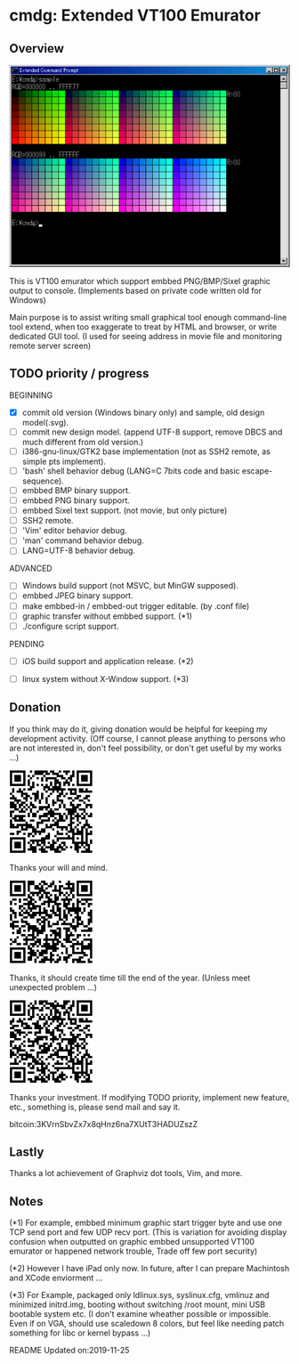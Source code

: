 # cmdg: Extended VT100 Emurator

## Overview

![](https://raw.githubusercontent.com/mb3h/cmdg/master/2015-03-private/sample.png)

This is VT100 emurator which support embbed PNG/BMP/Sixel graphic output to console.
(Implements based on private code written old for Windows)

Main purpose is to assist writing small graphical tool enough command-line tool extend,
when too exaggerate to treat by HTML and browser, or write dedicated GUI tool.
(I used for seeing address in movie file and monitoring remote server screen)


## TODO priority / progress

BEGINNING
- [x] commit old version (Windows binary only) and sample, old design model(.svg).
- [ ] commit new design model. (append UTF-8 support, remove DBCS and much different from old version.)
- [ ] i386-gnu-linux/GTK2 base implementation (not as SSH2 remote, as simple pts implement).
- [ ] 'bash' shell behavior debug (LANG=C 7bits code and basic escape-sequence).
- [ ] embbed BMP binary support.
- [ ] embbed PNG binary support.
- [ ] embbed Sixel text support. (not movie, but only picture)
- [ ] SSH2 remote.
- [ ] 'Vim' editor behavior debug.
- [ ] 'man' command behavior debug.
- [ ] LANG=UTF-8 behavior debug.

ADVANCED
- [ ] Windows build support (not MSVC, but MinGW supposed).
- [ ] embbed JPEG binary support.
- [ ] make embbed-in / embbed-out trigger editable. (by .conf file)
- [ ] graphic transfer without embbed support. (*1)
- [ ] ./configure script support.

PENDING
- [ ] iOS build support and application release. (*2)
- [ ] linux system without X-Window support. (*3)


## Donation

If you think may do it, giving donation would be helpful for keeping my development activity. 
(Off course, I cannot please anything to persons who are not interested in, don't feel possibility, or don't get useful by my works ...)

[![](https://raw.githubusercontent.com/mb3h/cmdg/master/0.004BTC.png)](bitcoin:3KVrnSbvZx7x8qHnz6na7XUtT3HADUZszZ?amount=0.004)

Thanks your will and mind.

[![](https://raw.githubusercontent.com/mb3h/cmdg/master/0.0264BTC.png)](bitcoin:3KVrnSbvZx7x8qHnz6na7XUtT3HADUZszZ?amount=0.0264)

Thanks, it should create time till the end of the year. (Unless meet unexpected problem ...)

[![](https://raw.githubusercontent.com/mb3h/cmdg/master/0.17424BTC.png)](bitcoin:3KVrnSbvZx7x8qHnz6na7XUtT3HADUZszZ?amount=0.17424)

Thanks your investment. If modifying TODO priority, implement new feature, etc., something is, please send mail and say it.

bitcoin:3KVrnSbvZx7x8qHnz6na7XUtT3HADUZszZ


## Lastly

Thanks a lot achievement of Graphviz dot tools, Vim, and more.

## Notes

(*1)
For example, embbed minimum graphic start trigger byte and use one TCP send port and few UDP recv port.
(This is variation for avoiding display confusion when outputted on graphic embbed unsupported VT100 emurator or happened network trouble, Trade off few port security)

(*2)
However I have iPad only now. In future, after I can prepare Machintosh and XCode enviorment ...

(*3)
For Example, packaged only ldlinux.sys, syslinux.cfg, vmlinuz and minimized initrd.img, booting without switching /root mount, mini USB bootable system etc.
(I don't examine wheather possible or impossible. Even if on VGA, should use scaledown 8 colors, but feel like needing patch something for libc or kernel bypass ...)

README Updated on:2019-11-25
